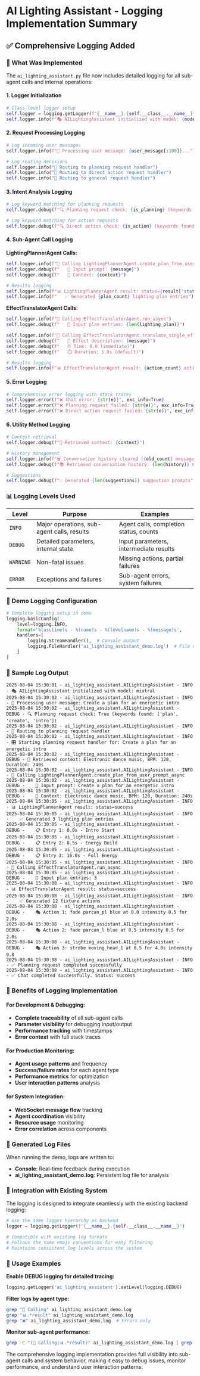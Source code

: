 # AI Lighting Assistant - Logging Implementation Summary

## ✅ Comprehensive Logging Added

### 🎯 What Was Implemented

The `ai_lighting_assistant.py` file now includes detailed logging for all sub-agent calls and internal operations:

#### 1. **Logger Initialization**
```python
# Class-level logger setup
self.logger = logging.getLogger(f"{__name__}.{self.__class__.__name__}")
self.logger.info(f"🎭 AILightingAssistant initialized with model: {model_name}")
```

#### 2. **Request Processing Logging**
```python
# Log incoming user messages
self.logger.info(f"💬 Processing user message: {user_message[:100]}...")

# Log routing decisions
self.logger.info("🎯 Routing to planning request handler")
self.logger.info("🎯 Routing to direct action request handler") 
self.logger.info("🎯 Routing to general request handler")
```

#### 3. **Intent Analysis Logging**
```python
# Log keyword matching for planning requests
self.logger.debug(f"🔍 Planning request check: {is_planning} (keywords found: {matching_keywords})")

# Log keyword matching for action requests  
self.logger.debug(f"🔍 Direct action check: {is_action} (keywords found: {matching_keywords})")
```

#### 4. **Sub-Agent Call Logging**

**LightingPlannerAgent Calls:**
```python
self.logger.info(f"🤖 Calling LightingPlannerAgent.create_plan_from_user_prompt_async")
self.logger.debug(f"   📝 Input prompt: {message}")
self.logger.debug(f"   🎵 Context: {context}")

# Results logging
self.logger.info(f"📊 LightingPlannerAgent result: status={result['status']}")
self.logger.info(f"   ✅ Generated {plan_count} lighting plan entries")
```

**EffectTranslatorAgent Calls:**
```python
self.logger.info(f"🤖 Calling EffectTranslatorAgent.run_async")
self.logger.debug(f"   📝 Input plan entries: {len(lighting_plan)}")

self.logger.info(f"🤖 Calling EffectTranslatorAgent.translate_single_effect")
self.logger.debug(f"   📝 Effect description: {message}")
self.logger.debug(f"   ⏰ Time: 0.0 (immediate)")
self.logger.debug(f"   ⏱️ Duration: 5.0s (default)")

# Results logging
self.logger.info(f"📊 EffectTranslatorAgent result: {action_count} actions generated")
```

#### 5. **Error Logging**
```python
# Comprehensive error logging with stack traces
self.logger.error(f"❌ Chat error: {str(e)}", exc_info=True)
self.logger.error(f"❌ Planning request failed: {str(e)}", exc_info=True)
self.logger.error(f"❌ Direct action request failed: {str(e)}", exc_info=True)
```

#### 6. **Utility Method Logging**
```python
# Context retrieval
self.logger.debug(f"🎵 Retrieved context: {context}")

# History management
self.logger.info(f"🗑️ Conversation history cleared ({old_count} messages removed)")
self.logger.debug(f"📚 Retrieved conversation history: {len(history)} messages")

# Suggestions
self.logger.debug(f"💡 Generated {len(suggestions)} suggestion prompts")
```

### 📊 Logging Levels Used

| Level | Purpose | Examples |
|-------|---------|----------|
| `INFO` | Major operations, sub-agent calls, results | Agent calls, completion status, counts |
| `DEBUG` | Detailed parameters, internal state | Input parameters, intermediate results |
| `WARNING` | Non-fatal issues | Missing actions, partial failures |
| `ERROR` | Exceptions and failures | Sub-agent errors, system failures |

### 🔧 Demo Logging Configuration

```python
# Complete logging setup in demo
logging.basicConfig(
    level=logging.INFO,
    format='%(asctime)s - %(name)s - %(levelname)s - %(message)s',
    handlers=[
        logging.StreamHandler(),  # Console output
        logging.FileHandler('ai_lighting_assistant_demo.log')  # File output
    ]
)
```

### 📝 Sample Log Output

```
2025-08-04 15:30:01 - ai_lighting_assistant.AILightingAssistant - INFO - 🎭 AILightingAssistant initialized with model: mixtral
2025-08-04 15:30:02 - ai_lighting_assistant.AILightingAssistant - INFO - 💬 Processing user message: Create a plan for an energetic intro
2025-08-04 15:30:02 - ai_lighting_assistant.AILightingAssistant - DEBUG - 🔍 Planning request check: True (keywords found: ['plan', 'create', 'intro'])
2025-08-04 15:30:02 - ai_lighting_assistant.AILightingAssistant - INFO - 🎯 Routing to planning request handler
2025-08-04 15:30:02 - ai_lighting_assistant.AILightingAssistant - INFO - 🎛️ Starting planning request handler for: Create a plan for an energetic intro
2025-08-04 15:30:02 - ai_lighting_assistant.AILightingAssistant - DEBUG - 🎵 Retrieved context: Electronic dance music, BPM: 128, Duration: 240s
2025-08-04 15:30:02 - ai_lighting_assistant.AILightingAssistant - INFO - 🤖 Calling LightingPlannerAgent.create_plan_from_user_prompt_async
2025-08-04 15:30:02 - ai_lighting_assistant.AILightingAssistant - DEBUG -    📝 Input prompt: Create a plan for an energetic intro
2025-08-04 15:30:02 - ai_lighting_assistant.AILightingAssistant - DEBUG -    🎵 Context: Electronic dance music, BPM: 128, Duration: 240s
2025-08-04 15:30:05 - ai_lighting_assistant.AILightingAssistant - INFO - 📊 LightingPlannerAgent result: status=success
2025-08-04 15:30:05 - ai_lighting_assistant.AILightingAssistant - INFO -    ✅ Generated 3 lighting plan entries
2025-08-04 15:30:05 - ai_lighting_assistant.AILightingAssistant - DEBUG -    📋 Entry 1: 0.0s - Intro Start
2025-08-04 15:30:05 - ai_lighting_assistant.AILightingAssistant - DEBUG -    📋 Entry 2: 8.5s - Energy Build
2025-08-04 15:30:05 - ai_lighting_assistant.AILightingAssistant - DEBUG -    📋 Entry 3: 16.0s - Full Energy
2025-08-04 15:30:05 - ai_lighting_assistant.AILightingAssistant - INFO - 🤖 Calling EffectTranslatorAgent.run_async
2025-08-04 15:30:05 - ai_lighting_assistant.AILightingAssistant - DEBUG -    📝 Input plan entries: 3
2025-08-04 15:30:08 - ai_lighting_assistant.AILightingAssistant - INFO - 📊 EffectTranslatorAgent result: status=success
2025-08-04 15:30:08 - ai_lighting_assistant.AILightingAssistant - INFO -    ✅ Generated 12 fixture actions
2025-08-04 15:30:08 - ai_lighting_assistant.AILightingAssistant - DEBUG -    🎭 Action 1: fade parcan_pl blue at 0.0 intensity 0.5 for 2.0s
2025-08-04 15:30:08 - ai_lighting_assistant.AILightingAssistant - DEBUG -    🎭 Action 2: fade parcan_l blue at 0.5 intensity 0.5 for 2.0s
2025-08-04 15:30:08 - ai_lighting_assistant.AILightingAssistant - DEBUG -    🎭 Action 3: strobe moving_head_1 at 8.5 for 4.0s intensity 0.8
2025-08-04 15:30:08 - ai_lighting_assistant.AILightingAssistant - INFO - ✅ Planning request completed successfully
2025-08-04 15:30:08 - ai_lighting_assistant.AILightingAssistant - INFO - ✅ Chat completed successfully. Status: success
```

### 🚀 Benefits of Logging Implementation

#### For Development & Debugging:
- **Complete traceability** of all sub-agent calls
- **Parameter visibility** for debugging input/output
- **Performance tracking** with timestamps
- **Error context** with full stack traces

#### For Production Monitoring:
- **Agent usage patterns** and frequency
- **Success/failure rates** for each agent type
- **Performance metrics** for optimization
- **User interaction patterns** analysis

#### for System Integration:
- **WebSocket message flow** tracking
- **Agent coordination** visibility  
- **Resource usage** monitoring
- **Error correlation** across components

### 📁 Generated Log Files

When running the demo, logs are written to:
- **Console**: Real-time feedback during execution
- **ai_lighting_assistant_demo.log**: Persistent log file for analysis

### 🔧 Integration with Existing System

The logging is designed to integrate seamlessly with the existing backend logging:

```python
# Use the same logger hierarchy as backend
logger = logging.getLogger(f"{__name__}.{self.__class__.__name__}")

# Compatible with existing log formats
# Follows the same emoji conventions for easy filtering
# Maintains consistent log levels across the system
```

### 🎯 Usage Examples

**Enable DEBUG logging for detailed tracing:**
```python
logging.getLogger('ai_lighting_assistant').setLevel(logging.DEBUG)
```

**Filter logs by agent type:**
```bash
grep "🤖 Calling" ai_lighting_assistant_demo.log
grep "📊.*result" ai_lighting_assistant_demo.log  
grep "❌" ai_lighting_assistant_demo.log  # Errors only
```

**Monitor sub-agent performance:**
```bash
grep -E "(🤖 Calling|📊.*result)" ai_lighting_assistant_demo.log | grep -A1 "LightingPlannerAgent"
```

The comprehensive logging implementation provides full visibility into sub-agent calls and system behavior, making it easy to debug issues, monitor performance, and understand user interaction patterns.
